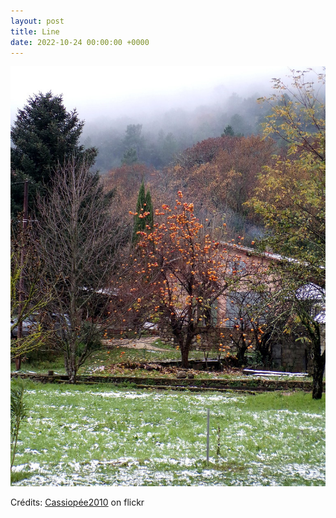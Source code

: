 ```yaml
---
layout: post
title: Line
date: 2022-10-24 00:00:00 +0000
---
```


![Line](/images/2022-10-24.jpg)

Crédits: [Cassiopée2010](https://www.flickr.com/people/cmoi30/) on flickr
